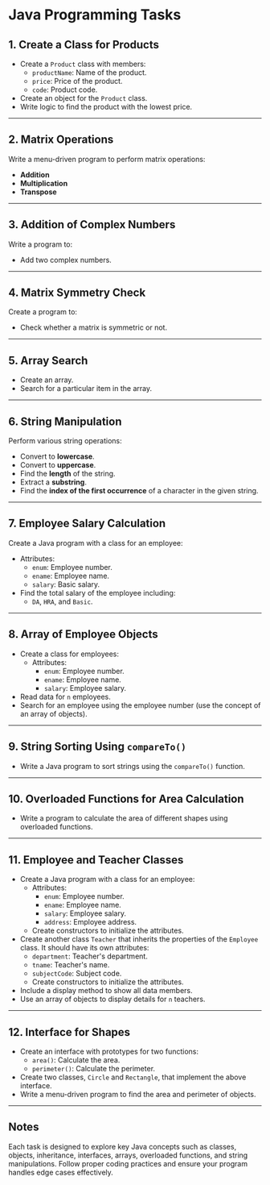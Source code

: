 # Java Programming Tasks

## 1. Create a Class for Products
- Create a `Product` class with members:
  - `productName`: Name of the product.
  - `price`: Price of the product.
  - `code`: Product code.
- Create an object for the `Product` class.
- Write logic to find the product with the lowest price.

---

## 2. Matrix Operations
Write a menu-driven program to perform matrix operations:
- **Addition**
- **Multiplication**
- **Transpose**

---

## 3. Addition of Complex Numbers
Write a program to:
- Add two complex numbers.

---

## 4. Matrix Symmetry Check
Create a program to:
- Check whether a matrix is symmetric or not.

---

## 5. Array Search
- Create an array.
- Search for a particular item in the array.

---

## 6. String Manipulation
Perform various string operations:
- Convert to **lowercase**.
- Convert to **uppercase**.
- Find the **length** of the string.
- Extract a **substring**.
- Find the **index of the first occurrence** of a character in the given string.

---

## 7. Employee Salary Calculation
Create a Java program with a class for an employee:
- Attributes:
  - `enum`: Employee number.
  - `ename`: Employee name.
  - `salary`: Basic salary.
- Find the total salary of the employee including:
  - `DA`, `HRA`, and `Basic`.

---

## 8. Array of Employee Objects
- Create a class for employees:
  - Attributes:
    - `enum`: Employee number.
    - `ename`: Employee name.
    - `salary`: Employee salary.
- Read data for `n` employees.
- Search for an employee using the employee number (use the concept of an array of objects).

---

## 9. String Sorting Using `compareTo()`
- Write a Java program to sort strings using the `compareTo()` function.

---

## 10. Overloaded Functions for Area Calculation
- Write a program to calculate the area of different shapes using overloaded functions.

---

## 11. Employee and Teacher Classes
- Create a Java program with a class for an employee:
  - Attributes:
    - `enum`: Employee number.
    - `ename`: Employee name.
    - `salary`: Employee salary.
    - `address`: Employee address.
  - Create constructors to initialize the attributes.
- Create another class `Teacher` that inherits the properties of the `Employee` class. It should have its own attributes:
  - `department`: Teacher's department.
  - `tname`: Teacher's name.
  - `subjectCode`: Subject code.
  - Create constructors to initialize the attributes.
- Include a display method to show all data members.
- Use an array of objects to display details for `n` teachers.

---

## 12. Interface for Shapes
- Create an interface with prototypes for two functions:
  - `area()`: Calculate the area.
  - `perimeter()`: Calculate the perimeter.
- Create two classes, `Circle` and `Rectangle`, that implement the above interface.
- Write a menu-driven program to find the area and perimeter of objects.

---

## Notes
Each task is designed to explore key Java concepts such as classes, objects, inheritance, interfaces, arrays, overloaded functions, and string manipulations. Follow proper coding practices and ensure your program handles edge cases effectively.
